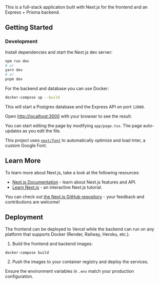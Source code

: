 This is a full-stack application built with Next.js for the frontend and an Express + Prisma backend.

## Getting Started

### Development

Install dependencies and start the Next.js dev server:

```bash
npm run dev
# or
yarn dev
# or
pnpm dev
```

For the backend and database you can use Docker:

```bash
docker-compose up --build
```

This will start a Postgres database and the Express API on port `12000`.

Open [http://localhost:3000](http://localhost:3000) with your browser to see the result.

You can start editing the page by modifying `app/page.tsx`. The page auto-updates as you edit the file.

This project uses [`next/font`](https://nextjs.org/docs/basic-features/font-optimization) to automatically optimize and load Inter, a custom Google Font.

## Learn More

To learn more about Next.js, take a look at the following resources:

- [Next.js Documentation](https://nextjs.org/docs) - learn about Next.js features and API.
- [Learn Next.js](https://nextjs.org/learn) - an interactive Next.js tutorial.

You can check out [the Next.js GitHub repository](https://github.com/vercel/next.js/) - your feedback and contributions are welcome!

## Deployment

The frontend can be deployed to Vercel while the backend can run on any platform that supports Docker (Render, Railway, Heroku, etc.).

1. Build the frontend and backend images:

```bash
docker-compose build
```

2. Push the images to your container registry and deploy the services.

Ensure the environment variables in `.env` match your production configuration.
